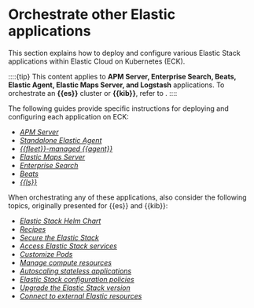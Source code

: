 # Orchestrate other Elastic applications

This section explains how to deploy and configure various Elastic Stack applications within Elastic Cloud on Kubernetes (ECK).

::::{tip}
This content applies to **APM Server, Enterprise Search, Beats, Elastic Agent, Elastic Maps Server, and Logstash** applications. To orchestrate an **{{es}}** cluster or **{{kib}}**, refer to [](./manage-deployments.md).
::::

The following guides provide specific instructions for deploying and configuring each application on ECK:
* [*APM Server*](apm-server.md)
* [*Standalone Elastic Agent*](standalone-elastic-agent.md)
* [*{{fleet}}-managed {{agent}}*](fleet-managed-elastic-agent.md)
* [*Elastic Maps Server*](elastic-maps-server.md)
* [*Enterprise Search*](enterprise-search.md)
* [*Beats*](beats.md)
* [*{{ls}}*](logstash.md)

When orchestrating any of these applications, also consider the following topics, originally presented for {{es}} and {{kib}}:

* [*Elastic Stack Helm Chart*](managing-deployments-using-helm-chart.md)
* [*Recipes*](recipes.md)
* [*Secure the Elastic Stack*](../../security.md)
* [*Access Elastic Stack services*](accessing-services.md)
* [*Customize Pods*](customize-pods.md)
* [*Manage compute resources*](manage-compute-resources.md)
* [*Autoscaling stateless applications*](../../autoscaling/autoscaling-stateless-applications-on-eck.md)
* [*Elastic Stack configuration policies*](elastic-stack-configuration-policies.md)
* [*Upgrade the Elastic Stack version*](../../upgrade/deployment-or-cluster.md)
* [*Connect to external Elastic resources*](connect-to-external-elastic-resources.md)